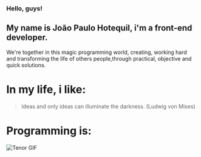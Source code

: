 ### Hello, guys!

## My name is João Paulo Hotequil, i'm a front-end developer. 

We're together in this magic programming world, creating, working hard and transforming the life of others people,through practical, objective and quick solutions.

# In my life, i like:

> Ideas and only ideas can illuminate the darkness. (Ludwig von Mises)

# Programming is:

![Tenor GIF](https://media.tenor.com/images/cdda4d937ceb893c7c6ce3963d55f4b2/tenor.gif)

<!--
**hotequil/hotequil** is a ✨ _special_ ✨ repository because its `README.md` (this file) appears on your GitHub profile.

Here are some ideas to get you started:

- 🔭 I’m currently working on ...
- 🌱 I’m currently learning ...
- 👯 I’m looking to collaborate on ...
- 🤔 I’m looking for help with ...
- 💬 Ask me about ...
- 📫 How to reach me: ...
- 😄 Pronouns: ...
- ⚡ Fun fact: ...
-->
